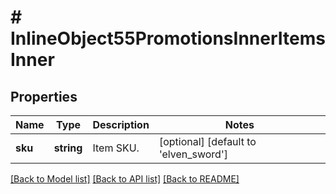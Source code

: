 # # InlineObject55PromotionsInnerItemsInner

## Properties

Name | Type | Description | Notes
------------ | ------------- | ------------- | -------------
**sku** | **string** | Item SKU. | [optional] [default to 'elven_sword']

[[Back to Model list]](../../README.md#models) [[Back to API list]](../../README.md#endpoints) [[Back to README]](../../README.md)
